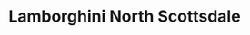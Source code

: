 ---
title: "Lamborghini North Scottsdale"
url: /phoenix/lamborghini-north-scottsdale/
shop: Autohaus
---